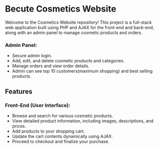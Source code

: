 # Becute Cosmetics Website

Welcome to the Cosmetics Website repository! This project is a full-stack web application built using PHP and AJAX for the front-end and back-end, along with an admin panel to manage cosmetic products and orders.

### Admin Panel:

- Secure admin login.
- Add, edit, and delete cosmetic products and categories.
- Manage orders and view order details.
- Admin can see top 10 customers(maximum shopping) and best selling products.


## Features

### Front-End (User Interface):
- Browse and search for various cosmetic products.
- View detailed product information, including images, descriptions, and prices.
- Add products to your shopping cart.
- Update the cart contents dynamically using AJAX.
- Proceed to checkout and finalize your purchase.
